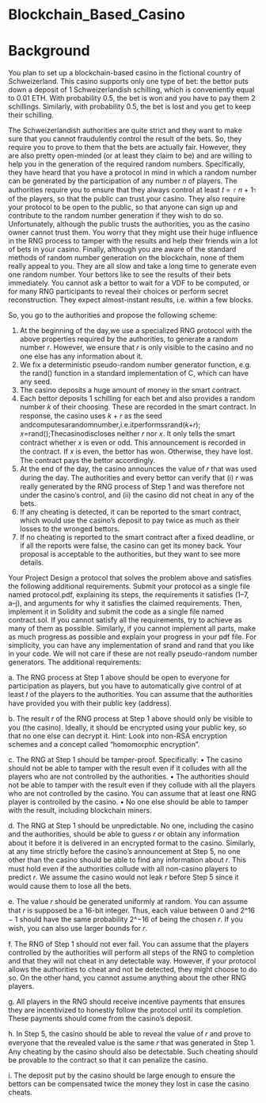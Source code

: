 # Blockchain_Based_Casino
# Background
You plan to set up a blockchain-based casino in the fictional country of Schweizerland. This casino supports only one type of bet: the bettor puts down a deposit of 1 Schweizerlandish schilling, which is conveniently equal to 0.01 ETH. With probability 0.5, the bet is won and you have to pay them 2 schillings. Similarly, with probability 0.5, the bet is lost and you get to keep their schilling.

The Schweizerlandish authorities are quite strict and they want to make sure that you cannot fraudulently control the result of the bets. So, they require you to prove to them that the bets are actually fair. However, they are also pretty open-minded (or at least they claim to be) and are willing to help you in the generation of the required random numbers. Specifically, they have heard that you have a protocol in mind in which a random number can be generated by the participation of any number 𝑛 of players. The authorities require you to ensure that they always control at least 𝑡 = ⌈ 𝑛 + 1⌉ of the players, so that the public can trust your casino. They also require your protocol to be open to the public, so that anyone can sign up and contribute to the random number generation if they wish to do so. Unfortunately, although the public trusts the authorities, you as the casino owner cannot trust them. You worry that they might use their huge influence in the RNG process to tamper with the results and help their friends win a lot of bets in your casino. Finally, although you are aware of the standard methods of random number generation on the blockchain, none of them really appeal to you. They are all slow and take a long time to generate even one random number. Your bettors like to see the results of their bets immediately. You cannot ask a bettor to wait for a VDF to be computed, or for many RNG participants to reveal their choices or perform secret reconstruction. They expect almost-instant results, i.e. within a few blocks.

So, you go to the authorities and propose the following scheme:
1. At the beginning of the day,we use a specialized RNG protocol with the above properties required by the authorities, to generate a random number 𝑟. However, we ensure that 𝑟 is only visible to the casino and no one else has any information about it.
2. We fix a deterministic pseudo-random number generator function, e.g. the rand() function in a standard implementation of C, which can have any seed.
3. The casino deposits a huge amount of money in the smart contract.
4. Each bettor deposits 1 schilling for each bet and also provides a random number 𝑘 of their
choosing. These are recorded in the smart contract. In response, the casino uses 𝑘 + 𝑟 as the seed andcomputesarandomnumber,i.e.itperformssrand(𝑘+𝑟); 𝑥=rand();Thecasinodiscloses neither 𝑟 nor 𝑥. It only tells the smart contract whether 𝑥 is even or odd. This announcement is recorded in the contract. If 𝑥 is even, the bettor has won. Otherwise, they have lost. The contract pays the bettor accordingly.
5. At the end of the day, the casino announces the value of 𝑟 that was used during the day. The authorities and every bettor can verify that (i) 𝑟 was really generated by the RNG process of Step 1 and was therefore not under the casino’s control, and (ii) the casino did not cheat in any of the bets.
6. If any cheating is detected, it can be reported to the smart contract, which would use the casino’s deposit to pay twice as much as their losses to the wronged bettors.
7. If no cheating is reported to the smart contract after a fixed deadline, or if all the reports were false, the casino can get its money back.
Your proposal is acceptable to the authorities, but they want to see more details.

Your Project
Design a protocol that solves the problem above and satisfies the following additional requirements. Submit your protocol as a single file named protocol.pdf, explaining its steps, the requirements it satisfies (1–7, a–j), and arguments for why it satisfies the claimed requirements. Then, implement it in Solidity and submit the code as a single file named contract.sol. If you cannot satisfy all the requirements, try to achieve as many of them as possible. Similarly, if you cannot implement all parts, make as much progress as possible and explain your progress in your pdf file. For simplicity, you can have any implementation of srand and rand that you like in your code. We will not care if these are not really pseudo-random number generators.
The additional requirements:

a. The RNG process at Step 1 above should be open to everyone for participation as players, but you have to automatically give control of at least 𝑡 of the players to the authorities. You can assume that the authorities have provided you with their public key (address).

b. The result 𝑟 of the RNG process at Step 1 above should only be visible to you (the casino). Ideally, it should be encrypted using your public key, so that no one else can decrypt it.
Hint: Look into non-RSA encryption schemes and a concept called “homomorphic encryption”.

c. The RNG at Step 1 should be tamper-proof. Specifically:
  • The casino should not be able to tamper with the result even if it colludes with all the players who are not controlled by the authorities.
  • The authorities should not be able to tamper with the result even if they collude with all the players who are not controlled by the casino. You can assume that at least one RNG player is
    controlled by the casino.
  • No one else should be able to tamper with the result, including blockchain miners.

d. The RNG at Step 1 should be unpredictable. No one, including the casino and the authorities, should be able to guess 𝑟 or obtain any information about it before it is delivered in an encrypted format to the casino. Similarly, at any time strictly before the casino’s announcement at Step 5, no one other than the casino should be able to find any information about 𝑟. This must hold even if the authorities collude with all non-casino players to predict 𝑟. We assume the casino would not leak 𝑟 before Step 5 since it would cause them to lose all the bets.

e. The value 𝑟 should be generated uniformly at random. You can assume that 𝑟 is supposed be a 16-bit integer. Thus, each value between 0 and 2^16 − 1 should have the same probability 2^−16 of being the chosen 𝑟. If you wish, you can also use larger bounds for 𝑟.

f. The RNG of Step 1 should not ever fail. You can assume that the players controlled by the authorities will perform all steps of the RNG to completion and that they will not cheat in any detectable way. However, if your protocol allows the authorities to cheat and not be detected, they might choose to do so. On the other hand, you cannot assume anything about the other RNG players.

g. All players in the RNG should receive incentive payments that ensures they are incentivized to honestly follow the protocol until its completion. These payments should come from the casino’s deposit.

h. In Step 5, the casino should be able to reveal the value of 𝑟 and prove to everyone that the revealed value is the same 𝑟 that was generated in Step 1. Any cheating by the casino should also be detectable. Such cheating should be provable to the contract so that it can penalize the casino.

i. The deposit put by the casino should be large enough to ensure the bettors can be compensated twice the money they lost in case the casino cheats.
